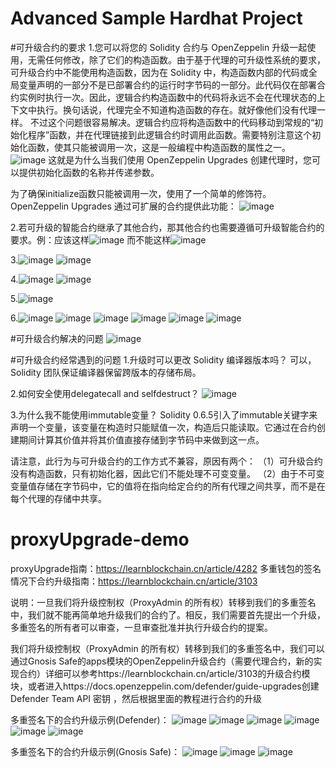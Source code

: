 # Advanced Sample Hardhat Project

#可升级合约的要求
1.您可以将您的 Solidity 合约与 OpenZeppelin 升级一起使用，无需任何修改，除了它们的构造函数。由于基于代理的可升级性系统的要求，可升级合约中不能使用构造函数，因为在 Solidity 中，构造函数内部的代码或全局变量声明的一部分不是已部署合约的运行时字节码的一部分。此代码仅在部署合约实例时执行一次。因此，逻辑合约构造函数中的代码将永远不会在代理状态的上下文中执行。换句话说，代理完全不知道构造函数的存在。就好像他们没有代理一样。
不过这个问题很容易解决。逻辑合约应将构造函数中的代码移动到常规的“初始化程序”函数，并在代理链接到此逻辑合约时调用此函数。需要特别注意这个初始化函数，使其只能被调用一次，这是一般编程中构造函数的属性之一。
![image](https://user-images.githubusercontent.com/100255425/176335057-13224782-09bf-4ec2-8c48-350c80c39c96.png)
这就是为什么当我们使用 OpenZeppelin Upgrades 创建代理时，您可以提供初始化函数的名称并传递参数。

为了确保initialize函数只能被调用一次，使用了一个简单的修饰符。OpenZeppelin Upgrades 通过可扩展的合约提供此功能：
![image](https://user-images.githubusercontent.com/100255425/176338047-56633978-39b7-4fb7-97c5-2a1320d98d17.png)

2.若可升级的智能合约继承了其他合约，那其他合约也需要遵循可升级智能合约的要求。例：应该这样![image](https://user-images.githubusercontent.com/100255425/176335407-d3bc10d8-870f-4073-9176-39601ab00816.png)
而不能这样![image](https://user-images.githubusercontent.com/100255425/176335463-e644ddd0-d2e1-4973-a9fc-7ff033adabc2.png)

3.![image](https://user-images.githubusercontent.com/100255425/176335622-cc2be27e-7d39-44ef-9199-6c4a8991bf83.png)
![image](https://user-images.githubusercontent.com/100255425/176335731-3b851471-6abd-4075-ae37-1c7dd8ae527a.png)

4.![image](https://user-images.githubusercontent.com/100255425/176335932-1ba33246-d05d-42e0-947d-978d1dbbe866.png)
![image](https://user-images.githubusercontent.com/100255425/176336078-8f69bff6-9fa7-4771-95b0-aab3b6efed27.png)

5.![image](https://user-images.githubusercontent.com/100255425/176336145-5a6ada5c-62c8-4604-ba2c-c5ef56bbd02b.png)

6.![image](https://user-images.githubusercontent.com/100255425/176336237-a7a48bda-4ad1-4a1b-99c5-9b60bfc54167.png)
![image](https://user-images.githubusercontent.com/100255425/176336256-ed68aa30-e276-4ba9-91ae-238d1bfef006.png)
![image](https://user-images.githubusercontent.com/100255425/176336302-cf34aff3-7703-4278-bf02-0ba413e0db98.png)
![image](https://user-images.githubusercontent.com/100255425/176336347-6c24df4b-b471-42c7-8c00-76664fbff841.png)
![image](https://user-images.githubusercontent.com/100255425/176336773-1c5ecb5e-48cb-4156-81b2-89a5067dd7c4.png)
![image](https://user-images.githubusercontent.com/100255425/176336940-1795b49c-3188-4bb5-97b6-9894fa64e0d1.png)

#可升级合约解决的问题
![image](https://user-images.githubusercontent.com/100255425/176338662-11a09281-dfef-40da-a849-0fdda3c1ec01.png)

#可升级合约经常遇到的问题
1.升级时可以更改 Solidity 编译器版本吗？
可以，Solidity 团队保证编译器保留跨版本的存储布局。

2.如何安全使用delegatecall and selfdestruct？
![image](https://user-images.githubusercontent.com/100255425/176340844-eefe3fb5-6b3d-4768-afd9-1eb5d199563c.png)

3.为什么我不能使用immutable变量？
Solidity 0.6.5引入了immutable关键字来声明一个变量，该变量在构造时只能赋值一次，构造后只能读取。它通过在合约创建期间计算其价值并将其价值直接存储到字节码中来做到这一点。

请注意，此行为与可升级合约的工作方式不兼容，原因有两个：
（1）可升级合约没有构造函数，只有初始化器，因此它们不能处理不可变变量。
（2）由于不可变变量值存储在字节码中，它的值将在指向给定合约的所有代理之间共享，而不是在每个代理的存储中共享。



# proxyUpgrade-demo
proxyUpgrade指南：https://learnblockchain.cn/article/4282
多重钱包的签名情况下合约升级指南：https://learnblockchain.cn/article/3103

说明：一旦我们将升级控制权（ProxyAdmin 的所有权）转移到我们的多重签名中，我们就不能再简单地升级我们的合约了。相反，我们需要首先提出一个升级，多重签名的所有者可以审查，一旦审查批准并执行升级合约的提案。

我们将升级控制权（ProxyAdmin 的所有权）转移到我们的多重签名中，我们可以通过Gnosis Safe的apps模块的OpenZeppelin升级合约（需要代理合约，新的实现合约）详细可以参考https://learnblockchain.cn/article/3103的升级合约模块，或者进入https://docs.openzeppelin.com/defender/guide-upgrades创建 Defender Team API 密钥
，然后根据里面的教程进行合约的升级

多重签名下的合约升级示例(Defender)：
![image](https://user-images.githubusercontent.com/100255425/176156264-e9289b1e-5be0-408a-b74c-ab55268714ce.png)
![image](https://user-images.githubusercontent.com/100255425/176156511-335e1bcc-f61c-455d-8a9f-fc7ee344b5f0.png)
![image](https://user-images.githubusercontent.com/100255425/176156574-3f8cd620-cf0f-4852-bb35-fc661003f7c1.png)
![image](https://user-images.githubusercontent.com/100255425/176156614-99220477-d16e-4c06-9245-072ce5349131.png)
![image](https://user-images.githubusercontent.com/100255425/176156654-eeb883c1-3974-4a38-833c-0b97ca0f832b.png)
![image](https://user-images.githubusercontent.com/100255425/176156702-be551cf3-b9e0-4332-bd94-1def473fd359.png)

多重签名下的合约升级示例(Gnosis Safe)：
![image](https://user-images.githubusercontent.com/100255425/176156961-2f4b0092-300f-4ee1-a953-da50b68599d2.png)
![image](https://user-images.githubusercontent.com/100255425/176157001-a4651e8a-e59e-49c0-a6f4-cc59d758b786.png)
![image](https://user-images.githubusercontent.com/100255425/176157051-6c6d122d-6481-4fcb-958e-555b28ab97ea.png)





